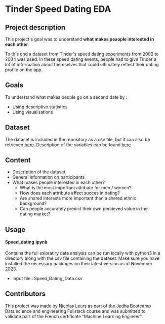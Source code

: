 # Tinder Speed Dating EDA

## Project description
This project's goal was to understand **what makes peaople interested in each other**. 

To this end a dataset from Tinder's speed dating experiments from 2002 to 2004 was used. In these speed dating events, people had to give Tinder a lot of information about themselves that could ultimately reflect their dating profile on the app.

## Goals
To understand what makes people go on a second date by :
* Using descriptive statistics
* Using visualisations

## Dataset
The dataset is included in the repository as a csv file, but it can also be retrieved [here](https://full-stack-assets.s3.eu-west-3.amazonaws.com/M03-EDA/Speed+Dating+Data.csv). 
Description of the variables can be found [here](https://full-stack-assets.s3.eu-west-3.amazonaws.com/M03-EDA/Speed+Dating+Data+Key.doc)

## Content

* Description of the dataset
* General information on participants
* What makes people interested in each other?
    * What is the most important attribute for men / women?
    * How does each attribute affect succes in dating? 
    * Are shared interests more important than a shered ethnic background?
    * Can people accurately predict their own percieved value in the dating market?

## Usage
#### Speed_dating.ipynb
Contains the full exloratiry data analysis can be run locally with python3 in a directory along with the csv file containing the dataset. 
Make sure you have installed the necessary packages on their latest version as of November 2023. 
* Input file : Speed_Dating_Data.csv

## Contributors

This project was made by Nicolas Leurs as part of the Jedha Bootcamp Data science and engineering Fullstack course and was submitted to validate part of the French certificate "Machine Learning Engineer".

